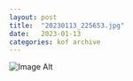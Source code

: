 ```yaml
---
layout:	post
title:	"20230113_225653.jpg"
date:	2023-01-13
categories:	kof archive
---
```


![Image Alt](https://k0f.github.io/assets/20230113_225653.jpg)